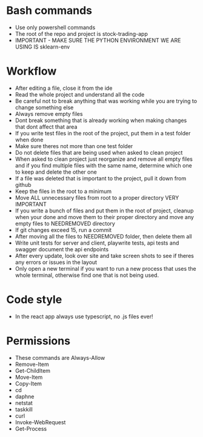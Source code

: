 # Bash commands

- Use only powershell commands
- The root of the repo and project is stock-trading-app
- IMPORTANT - MAKE SURE THE PYTHON ENVIRONMENT WE ARE USING IS sklearn-env

# Workflow

- After editing a file, close it from the ide
- Read the whole project and understand all the code
- Be careful not to break anything that was working while you are trying to change something else
- Always remove empty files
- Dont break something that is already working when making changes that dont affect that area
- If you write test files in the root of the project, put them in a test folder when done
- Make sure theres not more than one test folder
- Do not delete files that are being used when asked to clean project
- When asked to clean project just reorganize and remove all empty files and if you find multiple files with the same name, determine which one to keep and delete the other one
- If a file was deleted that is important to the project, pull it down from github
- Keep the files in the root to a minimum
- Move ALL unnecessary files from root to a proper directory VERY IMPORTANT
- If you write a bunch of files and put them in the root of project, cleanup when your done and move them to their proper directory and move any empty files to NEEDREMOVED directory
- If git changes exceed 15, run a commit
- After moving all the files to NEEDREMOVED folder, then delete them all
- Write unit tests for server and client, playwrite tests, api tests and swagger document the api endpoints
- After every update, look over site and take screen shots to see if theres any errors or issues in the layout
- Only open a new terminal if you want to run a new process that uses the whole terminal, otherwise find one that is not being used.

# Code style

- In the react app always use typescript, no .js files ever!

# Permissions

- These commands are Always-Allow
- Remove-Item
- Get-ChildItem
- Move-Item
- Copy-Item
- cd
- daphne
- netstat
- taskkill
- curl
- Invoke-WebRequest
- Get-Process
